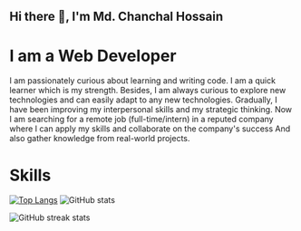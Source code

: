 ## Hi there 👋, I'm Md. Chanchal Hossain
# I am a Web Developer


I am passionately curious about learning and writing code. I am a quick learner which is my strength. Besides, I am always curious to explore new technologies and can easily adapt to any new technologies. Gradually, I have been improving my interpersonal skills and my strategic thinking. Now I am searching for a remote job (full-time/intern) in a reputed company where I can apply my skills and collaborate on the company's success And also gather knowledge from real-world projects.

# Skills





[![Top Langs](https://github-readme-stats.vercel.app/api/top-langs/?username=chanchal26)](https://github.com/anuraghazra/github-readme-stats) ![GitHub stats](https://github-readme-stats.vercel.app/api?username=chanchal26&show_icons=true)

![GitHub streak stats](https://github-readme-streak-stats.herokuapp.com/?user=chanchal26)  

